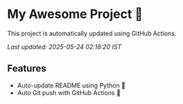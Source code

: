 # My Awesome Project 🚀

This project is automatically updated using GitHub Actions.

_Last updated: 2025-05-24 02:18:20 IST_

## Features
- Auto-update README using Python 🐍
- Auto Git push with GitHub Actions 🤖
